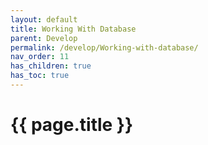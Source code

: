 ```yaml
---
layout: default
title: Working With Database
parent: Develop
permalink: /develop/Working-with-database/
nav_order: 11
has_children: true
has_toc: true
---
```


# {{ page.title }}



